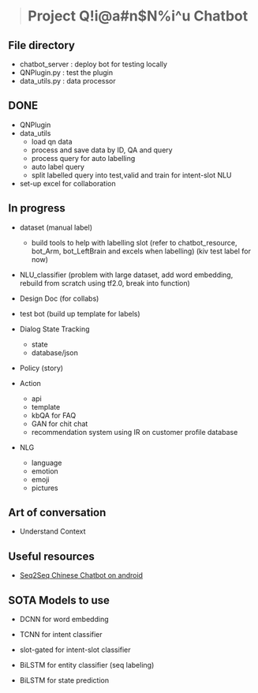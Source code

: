 > # **Project Q!i@a#n$N%i^u Chatbot**

## File directory
- chatbot_server : deploy bot for testing locally
- QNPlugin.py : test the plugin
- data_utils.py : data processor

## DONE
- QNPlugin
- data_utils
    - load qn data
    - process and save data by ID, QA and query   
    - process query for auto labelling
    - auto label query
    - split labelled query into test,valid and train for intent-slot NLU
- set-up excel for collaboration
    

## In progress
- dataset (manual label)
    - build tools to help with labelling slot (refer to chatbot_resource, bot_Arm, bot_LeftBrain and excels when labelling) (kiv test label for now)
- NLU_classifier (problem with large dataset, add word embedding, rebuild from scratch using tf2.0, break into function)

- Design Doc (for collabs)
- test bot (build up template for labels)
- Dialog State Tracking
    - state
    - database/json
- Policy (story)
- Action
    - api
    - template
    - kbQA for FAQ
    - GAN for chit chat
    - recommendation system using IR on customer profile database
- NLG
    - language 
    - emotion 
    - emoji 
    - pictures

## Art of conversation
- Understand Context

## Useful resources
- [Seq2Seq Chinese Chatbot on android](http://www.shareditor.com/blogshow/?blogId=63)

## SOTA Models to use
- DCNN for word embedding
- TCNN for intent classifier
- slot-gated for intent-slot classifier
- BiLSTM for entity classifier (seq labeling)

- BiLSTM for state prediction